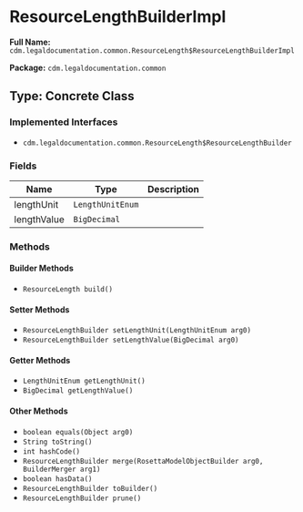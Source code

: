 # ResourceLengthBuilderImpl

**Full Name:** `cdm.legaldocumentation.common.ResourceLength$ResourceLengthBuilderImpl`

**Package:** `cdm.legaldocumentation.common`

## Type: Concrete Class

### Implemented Interfaces

- `cdm.legaldocumentation.common.ResourceLength$ResourceLengthBuilder`

### Fields

| Name | Type | Description |
|------|------|-------------|
| lengthUnit | `LengthUnitEnum` |  |
| lengthValue | `BigDecimal` |  |

### Methods

#### Builder Methods

- `ResourceLength build()`

#### Setter Methods

- `ResourceLengthBuilder setLengthUnit(LengthUnitEnum arg0)`
- `ResourceLengthBuilder setLengthValue(BigDecimal arg0)`

#### Getter Methods

- `LengthUnitEnum getLengthUnit()`
- `BigDecimal getLengthValue()`

#### Other Methods

- `boolean equals(Object arg0)`
- `String toString()`
- `int hashCode()`
- `ResourceLengthBuilder merge(RosettaModelObjectBuilder arg0, BuilderMerger arg1)`
- `boolean hasData()`
- `ResourceLengthBuilder toBuilder()`
- `ResourceLengthBuilder prune()`

